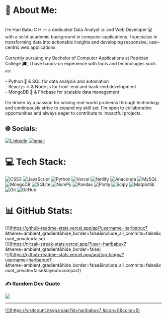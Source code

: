 # 💫 About Me:
<br>I’m Hari Babu C H — a dedicated Data Analyst 📊 and Web Developer 💻 with a solid academic background in computer applications. I specialize in transforming data into actionable insights and developing responsive, user-centric web applications.<br><br>Currently pursuing my Bachelor of Computer Applications at Patrician College 🎓, I have hands-on experience with tools and technologies such as:<br><br>- Python 🐍 & SQL for data analysis and automation  <br>- React.js ⚛️ & Node.js for front-end and back-end development  <br>- MongoDB 🍃 & Firebase for scalable data management<br><br>I’m driven by a passion for solving real-world problems through technology and continuously strive to expand my skill set. I'm open to collaborative opportunities and always eager to contribute to impactful projects.


## 🌐 Socials:
[![LinkedIn](https://img.shields.io/badge/LinkedIn-%230077B5.svg?logo=linkedin&logoColor=white)](https://linkedin.com/in/https://www.linkedin.com/in/haribabuch) [![email](https://img.shields.io/badge/Email-D14836?logo=gmail&logoColor=white)](mailto:haribabuc458@gmail.com) 

# 💻 Tech Stack:
![CSS3](https://img.shields.io/badge/css3-%231572B6.svg?style=flat&logo=css3&logoColor=white) ![JavaScript](https://img.shields.io/badge/javascript-%23323330.svg?style=flat&logo=javascript&logoColor=%23F7DF1E) ![Python](https://img.shields.io/badge/python-3670A0?style=flat&logo=python&logoColor=ffdd54) ![Vercel](https://img.shields.io/badge/vercel-%23000000.svg?style=flat&logo=vercel&logoColor=white) ![Netlify](https://img.shields.io/badge/netlify-%23000000.svg?style=flat&logo=netlify&logoColor=#00C7B7) ![Anaconda](https://img.shields.io/badge/Anaconda-%2344A833.svg?style=flat&logo=anaconda&logoColor=white) ![MySQL](https://img.shields.io/badge/mysql-4479A1.svg?style=flat&logo=mysql&logoColor=white) ![MongoDB](https://img.shields.io/badge/MongoDB-%234ea94b.svg?style=flat&logo=mongodb&logoColor=white) ![SQLite](https://img.shields.io/badge/sqlite-%2307405e.svg?style=flat&logo=sqlite&logoColor=white) ![NumPy](https://img.shields.io/badge/numpy-%23013243.svg?style=flat&logo=numpy&logoColor=white) ![Pandas](https://img.shields.io/badge/pandas-%23150458.svg?style=flat&logo=pandas&logoColor=white) ![Plotly](https://img.shields.io/badge/Plotly-%233F4F75.svg?style=flat&logo=plotly&logoColor=white) ![Scipy](https://img.shields.io/badge/SciPy-%230C55A5.svg?style=flat&logo=scipy&logoColor=%white) ![Matplotlib](https://img.shields.io/badge/Matplotlib-%23ffffff.svg?style=flat&logo=Matplotlib&logoColor=black) ![Git](https://img.shields.io/badge/git-%23F05033.svg?style=flat&logo=git&logoColor=white) ![GitHub](https://img.shields.io/badge/github-%23121011.svg?style=flat&logo=github&logoColor=white)
# 📊 GitHub Stats:
![](https://github-readme-stats.vercel.app/api?username=haribabux7 &theme=ambient_gradient&hide_border=false&include_all_commits=false&count_private=false)<br/>
![](https://nirzak-streak-stats.vercel.app/?user=haribabux7 &theme=ambient_gradient&hide_border=false)<br/>
![](https://github-readme-stats.vercel.app/api/top-langs/?username=haribabux7 &theme=ambient_gradient&hide_border=false&include_all_commits=false&count_private=false&layout=compact)

### ✍️ Random Dev Quote
![](https://quotes-github-readme.vercel.app/api?type=vetical&theme=dark)

---
[![](https://visitcount.itsvg.in/api?id=haribabux7 &icon=0&color=5)](https://visitcount.itsvg.in)

<!-- Proudly created with GPRM ( https://gprm.itsvg.in ) -->
